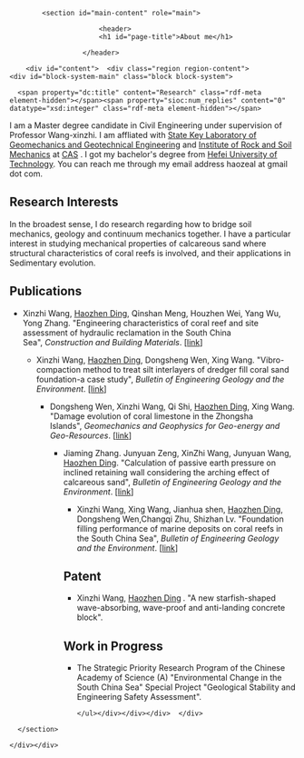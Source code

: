 <div id="columns"><div class="columns-inner clearfix add-gutter">
    <div id="content-column"><div class="content-inner">

      
            <section id="main-content" role="main">

                          <header>
                          <h1 id="page-title">About me</h1>
            
                      </header>
                
        <div id="content">  <div class="region region-content">
    <div id="block-system-main" class="block block-system">
  <div class="block-inner clearfix">
                <div class="block-content content">
      <article id="article-5" class="article article-type-page clearfix" about="/About me" typeof="foaf:Document" role="article">

  
      <span property="dc:title" content="Research" class="rdf-meta element-hidden"></span><span property="sioc:num_replies" content="0" datatype="xsd:integer" class="rdf-meta element-hidden"></span>
<p>I am a Master degree candidate in Civil Engineering under supervision of Professor Wang-xinzhi. I am affliated with <a href="http://www.sklgme.org/">State Key Laboratory of Geomechanics and Geotechnical Engineering</a> and <a href="http://www.whrsm.ac.cn/">Institute of Rock and Soil Mechanics</a> at <a href="http://www.cas.ac.cn/">CAS</a> . I got my bachelor's degree from <a href="https://www.hfut.edu.cn/">Hefei University of Technology</a>. You can reach me through my email address haozeal at gmail dot com.</p>
  <div class="article-content">
  <div class="field field-name-body field-type-text-with-summary field-label-hidden"><div class="field-items"><div class="field-item even" property="content:encoded"><h2><strong>Research Interests</strong></h2>
<p>In the broadest sense, I do research regarding how to bridge soil mechanics, geology and continuum mechanics together. I have a particular interest in studying mechanical properties of calcareous sand where structural characteristics of coral reefs is involved, and their applications in Sedimentary evolution.&nbsp;</p>
<h2><strong>Publications</strong></h2>
<ul><li>Xinzhi Wang, <u>Haozhen Ding</u>, Qinshan Meng, Houzhen Wei, Yang Wu, Yong Zhang. "Engineering characteristics of coral reef and site assessment of hydraulic reclamation in the South China Sea",&nbsp;<em>Construction and Building Materials</em>. [<a href="https://www.sciencedirect.com/science/article/abs/pii/S0950061821020225">link</a>]</li> 
<ul><li>Xinzhi Wang, <u>Haozhen Ding</u>, Dongsheng Wen, Xing Wang. "Vibro-compaction method to treat silt interlayers of dredger fill coral sand foundation-a case study",&nbsp;<em>Bulletin of Engineering Geology and the Environment</em>. [<a href="https://www.sciencedirect.com/science/article/abs/pii/S0950061821020225">link</a>] </li>
<ul><li>Dongsheng Wen, Xinzhi Wang, Qi Shi, <u>Haozhen Ding</u>, Xing Wang. "Damage evolution of coral limestone in the Zhongsha Islands",&nbsp;<em>Geomechanics and Geophysics for Geo-energy and Geo-Resources</em>. [<a href="https://www.sciencedirect.com/science/article/abs/pii/S0950061821020225">link</a>] </li>
<ul><li>Jiaming Zhang. Junyuan Zeng, XinZhi Wang, Junyuan Wang, <u>Haozhen Ding</u>. "Calculation of passive earth pressure on inclined retaining wall considering the arching effect of calcareous sand",&nbsp;<em>Bulletin of Engineering Geology and the Environment</em>. [<a href="https://www.sciencedirect.com/science/article/abs/pii/S0950061821020225">link</a>] </li>
<ul><li>Xinzhi Wang, Xing Wang, Jianhua shen, <u>Haozhen Ding</u>, Dongsheng Wen,Changqi Zhu, Shizhan Lv. "Foundation filling performance of marine deposits on coral reefs in the South China Sea",&nbsp;<em>Bulletin of Engineering Geology and the Environment</em>. [<a href="https://www.sciencedirect.com/science/article/abs/pii/S0950061821020225">link</a>] </li>
</ul><h2><strong>Patent</strong></h2> 
<ul><li>Xinzhi Wang,&nbsp;<u>Haozhen Ding</u><strong>&nbsp;</strong>. "A new starfish-shaped wave-absorbing, wave-proof and anti-landing concrete block".&nbsp;</li>
</ul><h2><strong>Work in Progress</strong></h2>
<ul><li>The Strategic Priority Research Program of the Chinese Academy of Science (A) "Environmental Change in the South China Sea" Special Project "Geological Stability and Engineering Safety Assessment".&nbsp;</li>

    </ul></div></div></div>  </div>

  
  
</article>
    </div>
  </div>
</div>
  </div>
</div>

        
      </section>

    </div></div>

        
  </div>


      
